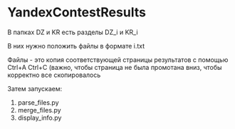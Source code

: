 # YandexContestResults

В папках DZ и KR есть разделы DZ_i и KR_i

В них нужно положить файлы в формате i.txt

Файлы - это копия соответствующей страницы результатов с помощью Ctrl+A Ctrl+C (важно, чтобы страница не была промотана вниз, чтобы корректно все скопировалось

Затем запускаем:
1. parse_files.py
2. merge_files.py
3. display_info.py
